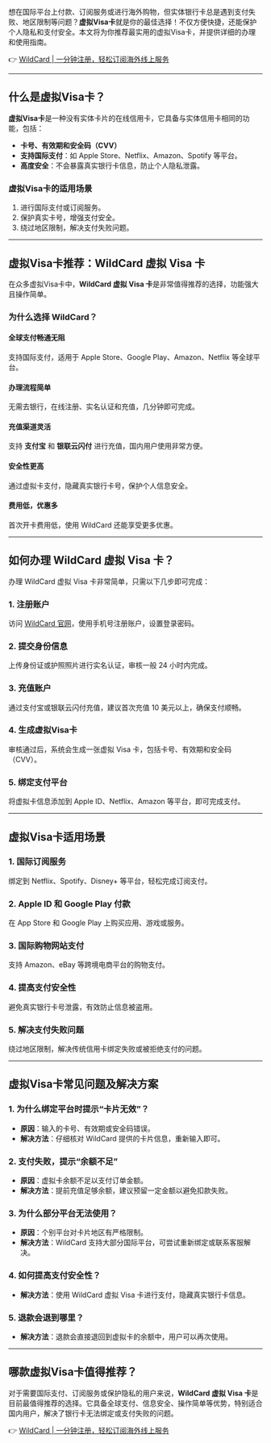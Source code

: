 想在国际平台上付款、订阅服务或进行海外购物，但实体银行卡总是遇到支付失败、地区限制等问题？**虚拟Visa卡**就是你的最佳选择！不仅方便快捷，还能保护个人隐私和支付安全。本文将为你推荐最实用的虚拟Visa卡，并提供详细的办理和使用指南。

👉 [WildCard | 一分钟注册，轻松订阅海外线上服务](https://bit.ly/bewildcard)

---

## 什么是虚拟Visa卡？

**虚拟Visa卡**是一种没有实体卡片的在线信用卡，它具备与实体信用卡相同的功能，包括：

- **卡号、有效期和安全码（CVV）**
- **支持国际支付**：如 Apple Store、Netflix、Amazon、Spotify 等平台。
- **高度安全**：不会暴露真实银行卡信息，防止个人隐私泄露。

### 虚拟Visa卡的适用场景

1. 进行国际支付或订阅服务。
2. 保护真实卡号，增强支付安全。
3. 绕过地区限制，解决支付失败问题。

---

## 虚拟Visa卡推荐：WildCard 虚拟 Visa 卡

在众多虚拟Visa卡中，**WildCard 虚拟 Visa 卡**是非常值得推荐的选择，功能强大且操作简单。

### 为什么选择 WildCard？

#### 全球支付畅通无阻
支持国际支付，适用于 Apple Store、Google Play、Amazon、Netflix 等全球平台。

#### 办理流程简单
无需去银行，在线注册、实名认证和充值，几分钟即可完成。

#### 充值渠道灵活
支持 **支付宝** 和 **银联云闪付** 进行充值，国内用户使用非常方便。

#### 安全性更高
通过虚拟卡支付，隐藏真实银行卡号，保护个人信息安全。

#### 费用低，优惠多
首次开卡费用低，使用 WildCard 还能享受更多优惠。

---

## 如何办理 WildCard 虚拟 Visa 卡？

办理 WildCard 虚拟 Visa 卡非常简单，只需以下几步即可完成：

### 1. 注册账户
访问 [WildCard 官网](https://bit.ly/bewildcard)，使用手机号注册账户，设置登录密码。

### 2. 提交身份信息
上传身份证或护照照片进行实名认证，审核一般 24 小时内完成。

### 3. 充值账户
通过支付宝或银联云闪付充值，建议首次充值 10 美元以上，确保支付顺畅。

### 4. 生成虚拟Visa卡
审核通过后，系统会生成一张虚拟 Visa 卡，包括卡号、有效期和安全码（CVV）。

### 5. 绑定支付平台
将虚拟卡信息添加到 Apple ID、Netflix、Amazon 等平台，即可完成支付。

---

## 虚拟Visa卡适用场景

### 1. 国际订阅服务
绑定到 Netflix、Spotify、Disney+ 等平台，轻松完成订阅支付。

### 2. Apple ID 和 Google Play 付款
在 App Store 和 Google Play 上购买应用、游戏或服务。

### 3. 国际购物网站支付
支持 Amazon、eBay 等跨境电商平台的购物支付。

### 4. 提高支付安全性
避免真实银行卡号泄露，有效防止信息被盗用。

### 5. 解决支付失败问题
绕过地区限制，解决传统信用卡绑定失败或被拒绝支付的问题。

---

## 虚拟Visa卡常见问题及解决方案

### 1. 为什么绑定平台时提示“卡片无效”？
- **原因**：输入的卡号、有效期或安全码错误。
- **解决方法**：仔细核对 WildCard 提供的卡片信息，重新输入即可。

### 2. 支付失败，提示“余额不足”
- **原因**：虚拟卡余额不足以支付订单金额。
- **解决方法**：提前充值足够余额，建议预留一定金额以避免扣款失败。

### 3. 为什么部分平台无法使用？
- **原因**：个别平台对卡片地区有严格限制。
- **解决方法**：WildCard 支持大部分国际平台，可尝试重新绑定或联系客服解决。

### 4. 如何提高支付安全性？
- **解决方法**：使用 WildCard 虚拟 Visa 卡进行支付，隐藏真实银行卡信息。

### 5. 退款会退到哪里？
- **解决方法**：退款会直接退回到虚拟卡的余额中，用户可以再次使用。

---

## 哪款虚拟Visa卡值得推荐？

对于需要国际支付、订阅服务或保护隐私的用户来说，**WildCard 虚拟 Visa 卡**是目前最值得推荐的选择。它具备全球支付、信息安全、操作简单等优势，特别适合国内用户，解决了银行卡无法绑定或支付失败的问题。

👉 [WildCard | 一分钟注册，轻松订阅海外线上服务](https://bit.ly/bewildcard)